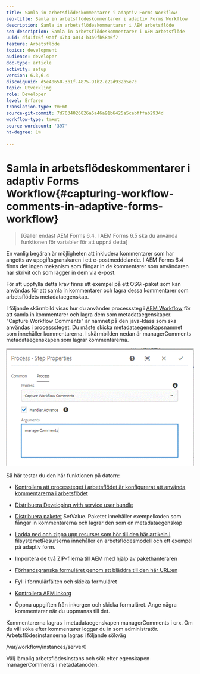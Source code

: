 ```yaml
---
title: Samla in arbetsflödeskommentarer i adaptiv Forms Workflow
seo-title: Samla in arbetsflödeskommentarer i adaptiv Forms Workflow
description: Samla in arbetsflödeskommentarer i AEM arbetsflöde
seo-description: Samla in arbetsflödeskommentarer i AEM arbetsflöde
uuid: df41fc6f-9abf-47b4-a014-b3b9fb58b6f7
feature: Arbetsflöde
topics: development
audience: developer
doc-type: article
activity: setup
version: 6.3,6.4
discoiquuid: d5e40650-3b1f-4875-91b2-e22d932b5e7c
topic: Utveckling
role: Developer
level: Erfaren
translation-type: tm+mt
source-git-commit: 7d7034026826a5a46a91b6425a5cebfffab2934d
workflow-type: tm+mt
source-wordcount: '397'
ht-degree: 1%

---
```



# Samla in arbetsflödeskommentarer i adaptiv Forms Workflow{#capturing-workflow-comments-in-adaptive-forms-workflow}

>[Gäller endast AEM Forms 6.4. I AEM Forms 6.5 ska du använda funktionen för variabler för att uppnå detta]

En vanlig begäran är möjligheten att inkludera kommentarer som har angetts av uppgiftsgranskaren i ett e-postmeddelande. I AEM Forms 6.4 finns det ingen mekanism som fångar in de kommentarer som användaren har skrivit och som lägger in dem via e-post.

För att uppfylla detta krav finns ett exempel på ett OSGi-paket som kan användas för att samla in kommentarer och lagra dessa kommentarer som arbetsflödets metadataegenskap.

I följande skärmbild visas hur du använder processsteg i [AEM Workflow](http://localhost:4502/editor.html/conf/global/settings/workflow/models/CaptureComments.html) för att samla in kommentarer och lagra dem som metadataegenskaper. &quot;Capture Workflow Comments&quot; är namnet på den java-klass som ska användas i processsteget. Du måste skicka metadataegenskapsnamnet som innehåller kommentarerna. I skärmbilden nedan är managerComments metadataegenskapen som lagrar kommentarerna.

![arbetsflödenkommentarer1](assets/workflowcomments1.gif)

Så här testar du den här funktionen på datorn:
* [Kontrollera att processteget i arbetsflödet är konfigurerat att använda kommentarerna i arbetsflödet](http://localhost:4502/editor.html/conf/global/settings/workflow/models/CaptureComments.html)

* [Distribuera Developing with service user bundle](/help/forms/assets/common-osgi-bundles/DevelopingWithServiceUser.jar)

* [Distribuera paketet](/help/forms/assets/common-osgi-bundles/SetValueApp.core-1.0-SNAPSHOT.jar) SetValue. Paketet innehåller exempelkoden som fångar in kommentarerna och lagrar den som en metadataegenskap

* [Ladda ned och zippa upp resurser som hör till den här artikeln i ](assets/capturecomments.zip) filsystemetResurserna innehåller en arbetsflödesmodell och ett exempel på adaptiv form.

* Importera de två ZIP-filerna till AEM med hjälp av pakethanteraren

* [Förhandsgranska formuläret genom att bläddra till den här URL:en](http://localhost:4502/content/dam/formsanddocuments/capturecomments/jcr:content?wcmmode=disabled)

* Fyll i formulärfälten och skicka formuläret

* [Kontrollera AEM inkorg](http://localhost:4502/aem/inbox)

* Öppna uppgiften från inkorgen och skicka formuläret. Ange några kommentarer när du uppmanas till det.

Kommentarerna lagras i metadataegenskapen managerComments i crx. Om du vill söka efter kommentarer loggar du in som administratör. Arbetsflödesinstanserna lagras i följande sökväg

/var/workflow/instances/server0

Välj lämplig arbetsflödesinstans och sök efter egenskapen managerComments i metadatanoden.

